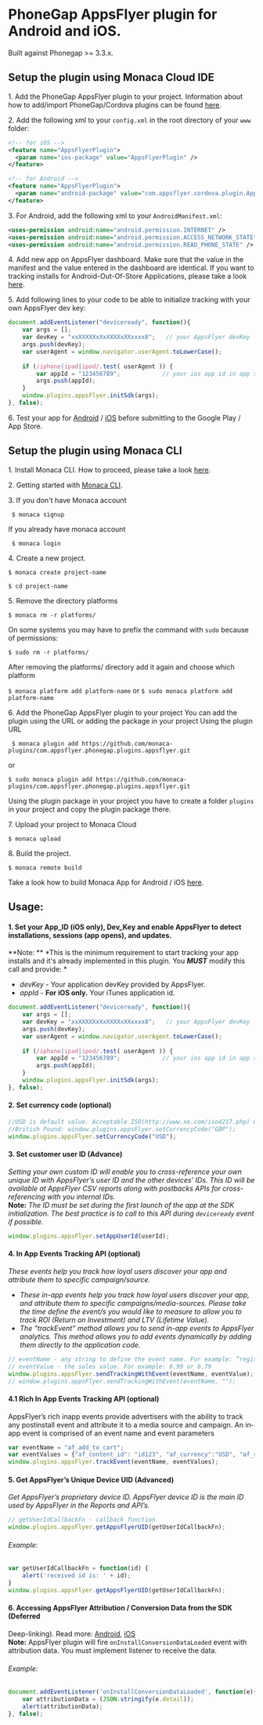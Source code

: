 # PhoneGap AppsFlyer plugin for Android and iOS. 

Built against Phonegap >= 3.3.x.
## Setup the plugin using Monaca Cloud IDE ##

1\. Add the PhoneGap AppsFlyer plugin to your project. Information about how to add/import PhoneGap/Cordova plugins can be found [here](https://docs.monaca.io/en/manual/dependencies/cordova_plugin/).

2\. Add the following xml to your `config.xml` in the root directory of your `www` folder:
```xml
<!-- for iOS -->
<feature name="AppsFlyerPlugin">
  <param name="ios-package" value="AppsFlyerPlugin" />
</feature>
```
```xml
<!-- for Android -->
<feature name="AppsFlyerPlugin">
  <param name="android-package" value="com.appsflyer.cordova.plugin.AppsFlyerPlugin" />
</feature>
```

3\. For Android, add the following xml to your `AndroidManifest.xml`:
```xml
<uses-permission android:name="android.permission.INTERNET" />
<uses-permission android:name="android.permission.ACCESS_NETWORK_STATE" />
<uses-permission android:name="android.permission.READ_PHONE_STATE" />
```
4\. Add new app on AppsFlyer dashboard.
Make sure that the value in the manifest and the value entered in the dashboard are identical.
If you want to tracking installs for Android-Out-Of-Store Applications, please take a look [here](https://support.appsflyer.com/hc/en-us/articles/207447023-Tracking-Installs-for-Out-Of-Store-Applications).

5\. Add following lines to your code to be able to initialize tracking with your own AppsFlyer dev key:
```javascript
document.addEventListener("deviceready", function(){
    var args = [];
    var devKey = "xxXXXXXxXxXXXXxXXxxxx8";   // your AppsFlyer devKey
    args.push(devKey);
    var userAgent = window.navigator.userAgent.toLowerCase();
                          
    if (/iphone|ipad|ipod/.test( userAgent )) {
        var appId = "123456789";            // your ios app id in app store
        args.push(appId);
    }
    window.plugins.appsFlyer.initSdk(args);
}, false);
```
6\. Test your app for [Android](https://support.appsflyer.com/hc/en-us/articles/207032136-Testing-AppsFlyer-Android-SDK-Integration-Before-Submitting-to-Google-Play) / [iOS](https://support.appsflyer.com/hc/en-us/articles/207032046-Testing-AppsFlyer-iOS-SDK-Integration-Before-Submitting-to-the-App-Store-) before submitting to the Google Play / App Store. 

## Setup the plugin using Monaca CLI ##

1\. Install Monaca CLI. How to proceed, please take a look [here](https://github.com/monaca/monaca-cli).

2\. Getting started with [Monaca CLI](https://docs.monaca.io/en/manual/development/monaca_cli/).

3\. If you don't have Monaca account

``` $ monaca signup```

If you already have monaca account

``` $ monaca login```

4\. Create a new project. 

```$ monaca create project-name```

```$ cd project-name```

5\. Remove the directory platforms

```$ monaca rm -r platforms/```

On some systems you may have to prefix the command with ```sudo``` because of permissions:

```$ sudo rm -r platforms/```

After removing the platforms/ directory add it again and choose which platform

```$ monaca platform add platform-name``` or ```$ sudo monaca platform add platform-name```

6\. Add the PhoneGap AppsFlyer plugin to your project
You can add the plugin using the URL or adding the package in your project
Using the plugin URL

``` $ monaca plugin add https://github.com/monaca-plugins/com.appsflyer.phonegap.plugins.appsflyer.git``` 

or 

```$ sudo monaca plugin add https://github.com/monaca-plugins/com.appsflyer.phonegap.plugins.appsflyer.git```

Using the plugin package in your project you have to create a folder ```plugins``` in your project and copy the plugin package there.

7\. Upload your project to Monaca Cloud

```$ monaca upload```

8\. Build the project.

```$ monaca remote build```

Take a look how to build Monaca App for Android / iOS [here](https://docs.monaca.io/en/quick_start/cli/building_app/).




## Usage:

#### 1\. Set your App_ID (iOS only), Dev_Key and enable AppsFlyer to detect installations, sessions (app opens), and updates.  
**Note: ** *This is the minimum requirement to start tracking your app installs and it's already implemented in this plugin. You **_MUST_** modify this call and provide:  *
- *devKey* - Your application devKey provided by AppsFlyer.
- *appId*  - **For iOS only.** Your iTunes application id.
```javascript
document.addEventListener("deviceready", function(){
    var args = [];
    var devKey = "xxXXXXXxXxXXXXxXXxxxx8";   // your AppsFlyer devKey
    args.push(devKey);
    var userAgent = window.navigator.userAgent.toLowerCase();
                          
    if (/iphone|ipad|ipod/.test( userAgent )) {
        var appId = "123456789";            // your ios app id in app store
        args.push(appId);
    }
    window.plugins.appsFlyer.initSdk(args);
}, false);
```

#### 2\. Set currency code (optional)
```javascript
//USD is default value. Acceptable ISO(http://www.xe.com/iso4217.php) Currency codes here. Examples:  
//British Pound: window.plugins.appsFlyer.setCurrencyCode("GBP");  
window.plugins.appsFlyer.setCurrencyCode("USD");
```
#### 3\. Set customer user ID (Advance)
*Setting your own custom ID will enable you to cross-reference your own unique ID with AppsFlyer’s user ID and the 
other devices’ IDs. This ID will be available at AppsFlyer CSV reports along with postbacks APIs for cross-referencing 
with you internal IDs.*  
**Note:** *The ID must be set during the first launch of the app at the SDK initialization. The best practice is to call to this API during `deviceready` event if possible.*
```javascript
window.plugins.appsFlyer.setAppUserId(userId);
```
#### 4\. In App Events Tracking API (optional)
*These events help you track how loyal users discover your app and attribute them to specific campaign/source.*
- *These in-app events help you track how loyal users discover your app, and attribute them to specific 
campaigns/media-sources. Please take the time define the event/s you would like to measure to allow you 
to track ROI (Return on Investment) and LTV (Lifetime Value).*
- *The “trackEvent” method allows you to send in-app events to AppsFlyer analytics. This method allows you to 
add events dynamically by adding them directly to the application code.*
```javascript
// eventName - any string to define the event name. For example: “registration” or “purchase”
// eventValue - the sales value. For example: 0.99 or 0.79
window.plugins.appsFlyer.sendTrackingWithEvent(eventName, eventValue);
// window.plugins.appsFlyer.sendTrackingWithEvent(eventName, "");
```
#### 4\.1 Rich In App Events Tracking API (optional)
AppsFlyer’s rich in­app events provide advertisers with the ability to track any post­install event and attribute it to a media source and campaign.
An in­app event is comprised of an event name and event parameters

```javascript
var eventName = "af_add_to_cart";
var eventValues = {"af_content_id": "id123", "af_currency":"USD", "af_revenue": "2"};
window.plugins.appsFlyer.trackEvent(eventName, eventValues);
```
#### 5\. Get AppsFlyer’s Unique Device UID (Advanced)
*Get AppsFlyer’s proprietary device ID. AppsFlyer device ID is the main ID used by AppsFlyer in the Reports and API’s.*
```javascript
// getUserIdCallbackFn - callback function
window.plugins.appsFlyer.getAppsFlyerUID(getUserIdCallbackFn);
```
###### Example:
```javascript
var getUserIdCallbackFn = function(id) {
    alert('received id is: ' + id);
}
window.plugins.appsFlyer.getAppsFlyerUID(getUserIdCallbackFn);
```
#### 6\. Accessing AppsFlyer Attribution / Conversion Data from the SDK (Deferred 
Deep-linking). Read more: [Android](http://support.appsflyer.com/entries/69796693-Accessing-AppsFlyer-Attribution-Conversion-Data-from-the-SDK-Deferred-Deep-linking-), [iOS](http://support.appsflyer.com/entries/22904293-Testing-AppsFlyer-iOS-SDK-Integration-Before-Submitting-to-the-App-Store-)  
**Note:** AppsFlyer plugin will fire `onInstallConversionDataLoaded` event with attribution data. You must implement listener to receive the data.
###### Example:
```javascript
document.addEventListener('onInstallConversionDataLoaded', function(e){
    var attributionData = (JSON.stringify(e.detail));
    alert(attributionData);
}, false);
```
